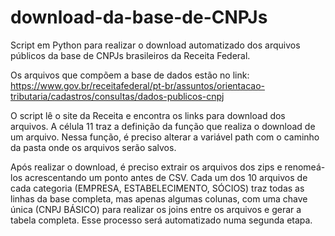 # download-da-base-de-CNPJs
Script em Python para realizar o download automatizado dos arquivos públicos da base de CNPJs brasileiros da Receita Federal.

Os arquivos que compõem a base de dados estão no link: https://www.gov.br/receitafederal/pt-br/assuntos/orientacao-tributaria/cadastros/consultas/dados-publicos-cnpj

O script lê o site da Receita e encontra os links para download dos arquivos. A célula 11 traz a definição da função que realiza o download de um arquivo. Nessa função, é preciso alterar a variável path com o caminho da pasta onde os arquivos serão salvos.

Após realizar o download, é preciso extrair os arquivos dos zips e renomeá-los acrescentando um ponto antes de CSV. Cada um dos 10 arquivos de cada categoria (EMPRESA, ESTABELECIMENTO, SÓCIOS) traz todas as linhas da base completa, mas apenas algumas colunas, com uma chave única (CNPJ BÁSICO) para realizar os joins entre os arquivos e gerar a tabela completa. Esse processo será automatizado numa segunda etapa.
